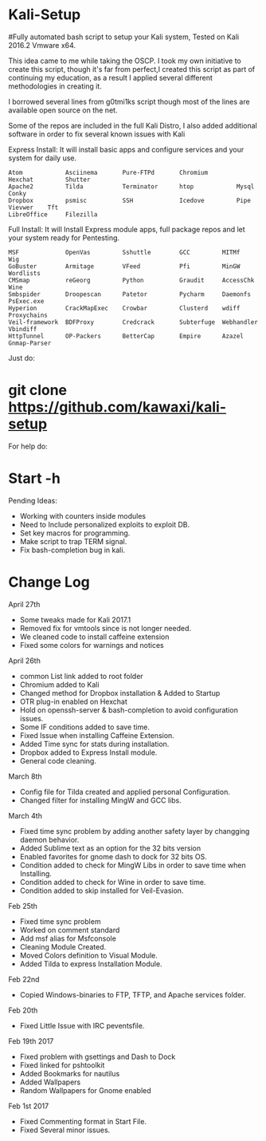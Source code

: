 # Kali-Setup

#Fully automated bash script to setup your Kali system, Tested on Kali 2016.2 Vmware x64.

This idea came to me while taking the OSCP.  I took my own initiative to create this script, though it's far from perfect,I created this script as part of continuing my education, as a result I applied several different methodologies in creating it.

I borrowed several lines from g0tmi1ks script though most of the lines are available open source on the net.


Some of the repos are included in the full Kali Distro, I also added additional software in order to fix several known issues with Kali


Express Install: It will install basic apps and configure services and your system for daily use.

	Atom  	    	Asciinema		Pure-FTPd		Chromium 		Hexchat   		Shutter
	Apache2			Tilda			Terminator 		htop 			Mysql			Conky 		
	Dropbox 		psmisc 			SSH				Icedove     	Pipe Vievwer 	Tft
	LibreOffice     Filezilla


Full Install: It will Install Express module apps, full package repos and let your system ready for Pentesting.

	MSF				OpenVas			Sshuttle		GCC			MITMf 			Wig
	GoBuster		Armitage		VFeed 			Pfi 		MinGW 		Wordlists	
	CMSmap 			reGeorg 		Python			Graudit 	AccessChk		Wine		
	Smbspider		Droopescan		Patetor			Pycharm		Daemonfs 	PsExec.exe 		
	Hyperion 		CrackMapExec	Crowbar	 		Clusterd 	wdiff		Proxychains	
	Veil-framework	BDFProxy		Credcrack	 	Subterfuge 	Webhandler 	Vbindiff		
	HttpTunnel		OP-Packers 		BetterCap		Empire		Azazel		Gnmap-Parser



Just do:

# git clone https://github.com/kawaxi/kali-setup

For help do:

# Start -h



Pending Ideas:
* Working with counters inside modules
* Need to Include personalized exploits to exploit DB.
* Set key macros for programming.  
* Make script to trap TERM signal.
* Fix bash-completion bug in kali.

# Change Log

April 27th
* Some tweaks made for Kali 2017.1
* Removed fix for vmtools since is not longer needed.
* We cleaned code to install caffeine extension
* Fixed some colors for warnings and notices


April 26th
* common List link added to root folder
* Chromium added to Kali
* Changed method for Dropbox installation & Added to Startup
* OTR plug-in  enabled on Hexchat
* Hold on openssh-server & bash-completion to avoid configuration issues.
* Some IF conditions added to save time.
* Fixed Issue when installing Caffeine Extension.
* Added Time sync for stats during installation.
* Dropbox added to Express Install module.
* General code cleaning.

March 8th
* Config file for Tilda created and applied personal Configuration.
* Changed filter for installing MingW and GCC libs.

March 4th
* Fixed time sync problem by adding another safety layer by changging daemon behavior.
* Added Sublime text as an option for the 32 bits version
* Enabled favorites for gnome dash to dock for 32 bits OS.
* Condition added to check for MingW Libs in order to save time when Installing.
* Condition added to check for Wine in order to save time.
* Condition added to skip installed for Veil-Evasion.

Feb 25th
* Fixed time sync problem
* Worked on comment standard
* Add msf alias for Msfconsole
* Cleaning Module Created.
* Moved Colors definition to Visual Module.
* Added Tilda to express Installation Module.

Feb 22nd
* Copied Windows-binaries to FTP, TFTP, and Apache services folder.

Feb 20th
* Fixed Little Issue with IRC peventsfile.

Feb 19th 2017
* Fixed problem with  gsettings and Dash to Dock
* Fixed linked for pshtoolkit
* Added Bookmarks for nautilus
* Added Wallpapers
* Random Wallpapers for Gnome enabled

Feb 1st 2017
* Fixed Commenting format in Start File.
* Fixed Several minor issues.
